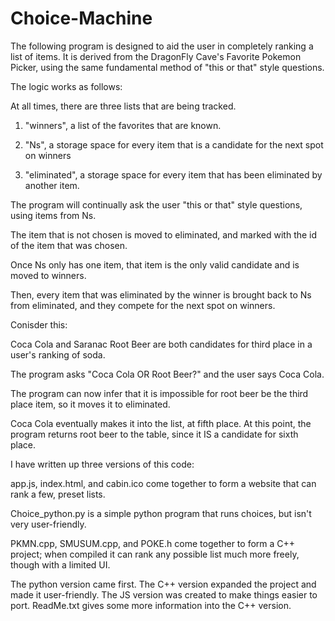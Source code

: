 # Choice-Machine


The following program is designed to aid the user in completely ranking a list of items.
It is derived from the DragonFly Cave's Favorite Pokemon Picker, using the same fundamental method of "this or that" style questions.


The logic works as follows:


At all times, there are three lists that are being tracked.

1. "winners", a list of the favorites that are known.

2. "Ns", a storage space for every item that is a candidate for the next spot on winners

3. "eliminated", a storage space for every item that has been eliminated by another item.



The program will continually ask the user "this or that" style questions, using items from Ns.

The item that is not chosen is moved to eliminated, and marked with the id of the item that was chosen.

Once Ns only has one item, that item is the only valid candidate and is moved to winners.

Then, every item that was eliminated by the winner is brought back to Ns from eliminated, and they compete for the next spot on winners.



Conisder this:

Coca Cola and Saranac Root Beer are both candidates for third place in a user's ranking of soda.

The program asks "Coca Cola OR Root Beer?" and the user says Coca Cola.

The program can now infer that it is impossible for root beer be the third place item, so it moves it to eliminated.

Coca Cola eventually makes it into the list, at fifth place. At this point, the program returns root beer to the table, since it IS a candidate for sixth place.



I have written up three versions of this code:

app.js, index.html, and cabin.ico come together to form a website that can rank a few, preset lists.

Choice_python.py is a simple python program that runs choices, but isn't very user-friendly.

PKMN.cpp, SMUSUM.cpp, and POKE.h come together to form a C++ project; when compiled it can rank any possible list much more freely, though with a limited UI.


The python version came first. The C++ version expanded the project and made it user-friendly. The JS version was created to make things easier to port. ReadMe.txt gives some more information into the C++ version.




